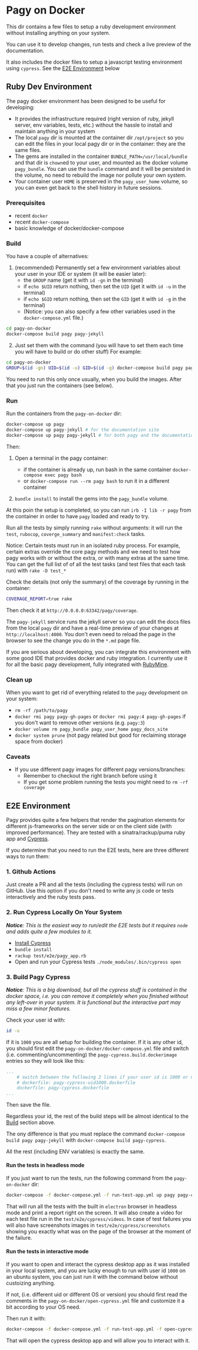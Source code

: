 # Pagy on Docker

This dir contains a few files to setup a ruby development environment without installing anything on your system.

You can use it to develop changes, run tests and check a live preview of the documentation.

It also includes the docker files to setup a javascript testing environment using `cypress`. See the [E2E Environment](#e2e-environment) below

## Ruby Dev Environment

The pagy docker environment has been designed to be useful for developing:

- It provides the infrastructure required (right version of ruby, jekyll server, env variables, tests, etc.) without the hassle to install and maintain anything in your system
- The local `pagy` dir is mounted at the container dir `/opt/project` so you can edit the files in your local pagy dir or in the container: they are the same files.
- The gems are installed in the container `BUNDLE_PATH=/usr/local/bundle` and that dir is `chown`ed to your user, and mounted as the docker volume `pagy_bundle`. You can use the `bundle` command and it will be persisted in the volume, no need to rebuild the image nor pollute your own system.
- Your container user `HOME` is preserved in the `pagy_user_home` volume, so you can even get back to the shell history in future sessions.

### Prerequisites

- recent `docker`
- recent `docker-compose`
- basic knowledge of docker/docker-compose

### Build

You have a couple of alternatives:

1. (recommended) Permanently set a few environment variables about your user in your IDE or system (it will be easier later):
   - the `GROUP` name (get it with `id -gn` in the terminal)
   - if `echo $UID` return nothing, then set the `UID` (get it with `id -u` in the terminal)
   - if `echo $GID` return nothing, then set the `GID` (get it with `id -g` in the terminal)
   - (Notice: you can also specify a few other variables used in the `docker-compose.yml` file.)

  ```sh
  cd pagy-on-docker
  docker-compose build pagy pagy-jekyll
  ```

2. Just set them with the command (you will have to set them each time you will have to build or do other stuff) For example:

  ```sh
  cd pagy-on-docker
  GROUP=$(id -gn) UID=$(id -u) GID=$(id -g) docker-compose build pagy pagy-jekyll
  ```

  You need to run this only once usually, when you build the images. After that you just run the containers (see below).

### Run

Run the containers from the `pagy-on-docker` dir:

```sh
docker-compose up pagy
docker-compose up pagy-jekyll # for the documentation site
docker-compose up pagy pagy-jekyll # for both pagy and the documentation site
```
Then:

1. Open a terminal in the pagy container:
   - if the container is already up, run bash in the same container `docker-compose exec pagy bash`
   - or `docker-compose run --rm pagy bash` to run it in a different container

2. `bundle install` to install the gems into the `pagy_bundle` volume.

At this poin the setup is completed, so you can run `irb -I lib -r pagy` from the container in order to have `pagy` loaded and ready to try.

Run all the tests by simply running `rake` without arguments: it will run the `test`, `rubocop`, `coverge_summary` and `manifest:check` tasks.

Notice: Certain tests must run in an isolated ruby process. For example, certain extras override the core pagy methods and we need to test how pagy works with or without the extra, or with many extras at the same time. You can get the full list of of all the test tasks (and test files that each task run) with `rake -D test_*`

Check the details (not only the summary) of the coverage by running in the container:

```sh
COVERAGE_REPORT=true rake
```

Then check it at `http://0.0.0.0:63342/pagy/coverage`.

The `pagy-jekyll` service runs the jekyll server so you can edit the docs files from the local `pagy` dir and have a real-time preview of your changes at `http://localhost:4000`. You don't even need to reload the page in the browser to see the change you do in the `*.md` page file.

If you are serious about developing, you can integrate this environment with some good IDE that provides docker and ruby integration. I currently use it for all the basic pagy development, fully integrated with [RubyMine](https://www.jetbrains.com/ruby/?from=https%3A%2F%2Fgithub.com%2Fddnexus%2Fpagy).

### Clean up

When you want to get rid of everything related to the `pagy` development on your system:

- `rm -rf /path/to/pagy`
- `docker rmi pagy pagy-gh-pages` or `docker rmi pagy:4 pagy-gh-pages` if you don't want to remove other versions (e.g. `pagy:3`)
- `docker volume rm pagy_bundle pagy_user_home pagy_docs_site`
- `docker system prune` (not pagy related but good for reclaiming storage space from docker)

### Caveats

- If you use different pagy images for different pagy versions/branches:
    - Remember to checkout the right branch before using it
    - If you get some problem running the tests you might need to `rm -rf coverage`

## E2E Environment

Pagy provides quite a few helpers that render the pagination elements for different js-frameworks on the server side or on the client side (with improved performance). They are tested with a sinatra/rackup/puma ruby app and  [Cypress](https://www.cypress.io).

If you determine that you need to run the E2E tests, here are three different ways to run them:

### 1. Github Actions

Just create a PR and all the tests (including the cypress tests) will run on GitHub. Use this option if you don't need to write any js code or tests interactively and the ruby tests pass.

### 2. Run Cypress Locally On Your System

_**Notice**: This is the easiest way to run/edit the E2E tests but it requires `node` and adds quite a few modules to it._

- [Install Cypress](https://docs.cypress.io/guides/getting-started/installing-cypress)
- `bundle install`
- `rackup test/e2e/pagy_app.rb`
- Open and run your Cypress tests `./node_modules/.bin/cypress open`

### 3. Build Pagy Cypress

_**Notice**: This is a big download, but all the cypress stuff is contained in the docker space, i.e. you can remove it completely when you finished without any left-over in your system. It is functional but the interactive part may miss a few minor features._

Check your user id with:

```sh
id -u
```

If it is `1000` you are all setup for building the container. If it is any other id, you should first edit the `pagy-on-docker/docker-compose.yml` file and switch (i.e. commenting/uncommenting) the `pagy-cypress.build.dockerimage` entries so they will look like this:

```yml
...
    # switch between the following 2 lines if your user id is 1000 or not
    # dockerfile: pagy-cypress-uid1000.dockerfile
    dockerfile: pagy-cypress.dockerfile
...
```

Then save the file.

Regardless your id, the rest of the build steps will be almost identical to the [Build](#build) section above.

The ony difference is that you must replace the command `docker-compose build pagy pagy-jekyll` with `docker-compose build pagy-cypress`.

All the rest (including ENV variables) is exactly the same.

#### Run the tests in headless mode

If you just want to run the tests, run the following command from the `pagy-on-docker` dir:

```sh
docker-compose -f docker-compose.yml -f run-test-app.yml up pagy pagy-cypress
```

That will run all the tests with the built in `electron` browser in headless mode and print a report right on the screen. It will also create a video for each test file run in the `test/e2e/cypress/videos`. In case of test failures you will also have screenshots images in `test/e2e/cypress/screenshots` showing you exactly what was on the page of the browser at the moment of the failure.

#### Run the tests in interactive mode

If you want to open and interact the cypress desktop app as it was installed in your local system, and you are lucky enough to run with user id `1000` on an ubuntu system, you can just run it with the command below without custoizing anything.

If not, (i.e. different uid or different OS or version) you should first read the comments in the `pagy-on-docker/open-cypress.yml` file and customize it a bit according to your OS need.

Then run it with:

```sh
docker-compose -f docker-compose.yml -f run-test-app.yml -f open-cypress.yml up pagy pagy-cypress
```

That will open the cypress desktop app and will allow you to interact with it.
